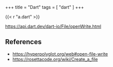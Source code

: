 +++
title = "Dart"
tags = [ "dart" ]
+++

{{< r "a.dart" >}}

<https://api.dart.dev/dart-io/File/openWrite.html>

## References

- <https://hyperpolyglot.org/web#open-file-write>
- <https://rosettacode.org/wiki/Create_a_file>
